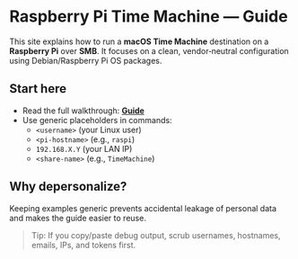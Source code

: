 # Raspberry Pi Time Machine — Guide

This site explains how to run a **macOS Time Machine** destination on a **Raspberry Pi** over **SMB**. It focuses on a clean, vendor‑neutral configuration using Debian/Raspberry Pi OS packages.

## Start here
- Read the full walkthrough: **[Guide](RasPi-Time-Machine_Guide.md)**
- Use generic placeholders in commands:
  - `<username>` (your Linux user)
  - `<pi-hostname>` (e.g., `raspi`)
  - `192.168.X.Y` (your LAN IP)
  - `<share-name>` (e.g., `TimeMachine`)

## Why depersonalize?
Keeping examples generic prevents accidental leakage of personal data and makes the guide easier to reuse.

> Tip: If you copy/paste debug output, scrub usernames, hostnames, emails, IPs, and tokens first.
